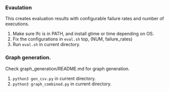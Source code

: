 ### Evaulation
This creates evaluation results with configurable failure rates and number of executions.

1. Make sure lfc is in PATH, and install gtime or time depending on OS.
2. Fix the configurations in `eval.sh` top, (NUM, failure_rates)
3. Run `eval.sh` in current directory.


### Graph generation.
Check graph_generation/README.md for graph generation.

1. `python3 gen_csv.py` in current directory.
2. `python3 graph_combined.py` in current directory.
